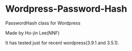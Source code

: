 # Wordpress-Password-Hash
PasswordHash class for Wordpress

Made by Ho-jin Lee(NNF)

It has tested just for recent wordpress(3.9.1 and 3.5.1).
